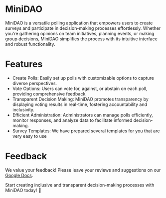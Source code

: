 # MiniDAO

MiniDAO is a versatile polling application that empowers users to create surveys and participate in decision-making processes effortlessly. Whether you're gathering opinions on team initiatives, planning events, or making group decisions, MiniDAO simplifies the process with its intuitive interface and robust functionality.

# Features

- Create Polls: Easily set up polls with customizable options to capture diverse perspectives.
- Vote Options: Users can vote for, against, or abstain on each poll, providing comprehensive feedback.
- Transparent Decision Making: MiniDAO promotes transparency by displaying voting results in real-time, fostering accountability and inclusivity.
- Efficient Administration: Administrators can manage polls efficiently, monitor responses, and analyze data to facilitate informed decision-making.
- Survey Templates: We have prepared several templates for you that are very easy to use

# Feedback

We value your feedback! Please leave your reviews and suggestions on our [Google Docs](https://docs.google.com/document/d/1B18EkMdZKfJIBc-rCqlAuUOhOcGvFTZnikDjzBGI4qc/edit?usp=sharing).

Start creating inclusive and transparent decision-making processes with MiniDAO today! 🚀
